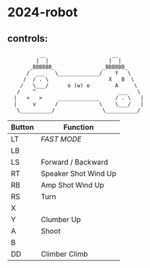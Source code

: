 # 2024-robot



## controls:

```                                          
          __                     __
         |  |                   |  |
       _BBBBBB_               _BBBBBB_
      /  ___   \_____________/    Y   \
     /  / . \                   X   B  \
    /   \___/      o (w) o        A     \
   /    ^                          ___   \
  |   <   >     _____________     / . \   |
  |     v      /             \    \___/   |
   \__________/               \__________/
```




| Button | Function |
|-|-|
| LT | *FAST MODE* |
| LB | |
| LS | Forward / Backward |
| RT | Speaker Shot Wind Up |
| RB | Amp Shot Wind Up |
| RS | Turn |
| X  | |
| Y  | Clumber Up |
| A  | Shoot |
| B  | |
| DD | Climber Climb |